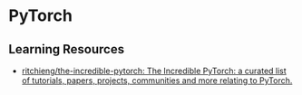 # PyTorch

## Learning Resources

- [ritchieng/the-incredible-pytorch: The Incredible PyTorch: a curated list of tutorials, papers, projects, communities and more relating to PyTorch.](https://github.com/ritchieng/the-incredible-pytorch) 
